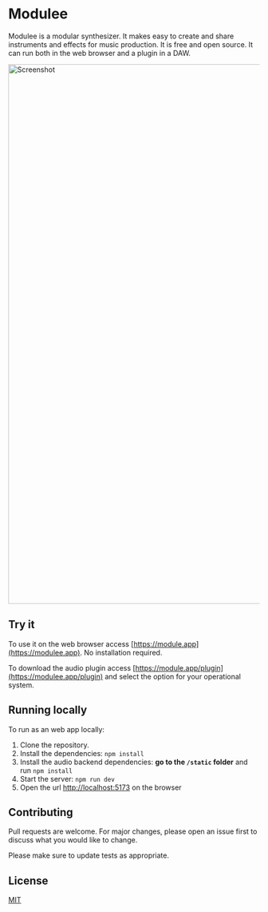 # Modulee

Modulee is a modular synthesizer. It makes easy to create and share instruments
and effects for music production. It is free and open source. It can run both in
the web browser and a plugin in a DAW.

<img width="1920" height="1080" alt="Screenshot"
src="https://github.com/user-attachments/assets/df48d676-cebe-4735-b2bc-8d757090cdbe"
/>

## Try it

To use it on the web browser access [https://module.app](https://modulee.app).
No installation required.

To download the audio plugin access
[https://module.app/plugin](https://modulee.app/plugin) and select the option
for your operational system.

## Running locally

To run as an web app locally:

1. Clone the repository.
2. Install the dependencies: `npm install`
3. Install the audio backend dependencies: **go to the `/static` folder** and
   run `npm install`
4. Start the server: `npm run dev`
5. Open the url [http://localhost:5173](http://localhost:5173) on the browser

## Contributing

Pull requests are welcome. For major changes, please open an issue first to
discuss what you would like to change.

Please make sure to update tests as appropriate.

## License

[MIT](https://choosealicense.com/licenses/mit/)
